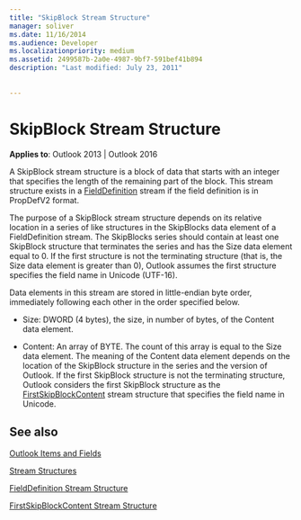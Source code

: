 ```yaml
---
title: "SkipBlock Stream Structure"
manager: soliver
ms.date: 11/16/2014
ms.audience: Developer
ms.localizationpriority: medium
ms.assetid: 2499587b-2a0e-4987-9bf7-591bef41b894
description: "Last modified: July 23, 2011"
 
 
---
```


# SkipBlock Stream Structure

  
  
**Applies to**: Outlook 2013 | Outlook 2016 
  
A SkipBlock stream structure is a block of data that starts with an integer that specifies the length of the remaining part of the block. This stream structure exists in a [FieldDefinition](fielddefinition-stream-structure.md) stream if the field definition is in PropDefV2 format. 
  
The purpose of a SkipBlock stream structure depends on its relative location in a series of like structures in the SkipBlocks data element of a FieldDefinition stream. The SkipBlocks series should contain at least one SkipBlock structure that terminates the series and has the Size data element equal to 0. If the first structure is not the terminating structure (that is, the Size data element is greater than 0), Outlook assumes the first structure specifies the field name in Unicode (UTF-16).
  
Data elements in this stream are stored in little-endian byte order, immediately following each other in the order specified below.
  
- Size: DWORD (4 bytes), the size, in number of bytes, of the Content data element.
    
- Content: An array of BYTE. The count of this array is equal to the Size data element. The meaning of the Content data element depends on the location of the SkipBlock structure in the series and the version of Outlook. If the first SkipBlock structure is not the terminating structure, Outlook considers the first SkipBlock structure as the [FirstSkipBlockContent](firstskipblockcontent-stream-structure.md) stream structure that specifies the field name in Unicode. 
    
## See also



[Outlook Items and Fields](outlook-items-and-fields.md)
  
[Stream Structures](stream-structures.md)
  
[FieldDefinition Stream Structure](fielddefinition-stream-structure.md)
  
[FirstSkipBlockContent Stream Structure](firstskipblockcontent-stream-structure.md)

